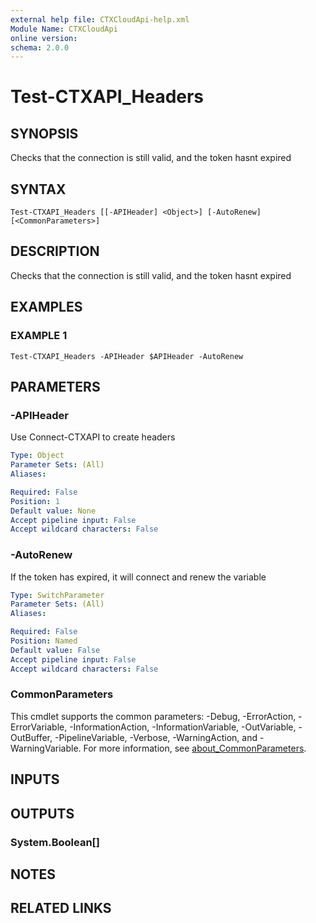 ```yaml
---
external help file: CTXCloudApi-help.xml
Module Name: CTXCloudApi
online version:
schema: 2.0.0
---
```


# Test-CTXAPI_Headers

## SYNOPSIS
Checks that the connection is still valid, and the token hasnt expired

## SYNTAX

```
Test-CTXAPI_Headers [[-APIHeader] <Object>] [-AutoRenew] [<CommonParameters>]
```

## DESCRIPTION
Checks that the connection is still valid, and the token hasnt expired

## EXAMPLES

### EXAMPLE 1
```
Test-CTXAPI_Headers -APIHeader $APIHeader -AutoRenew
```

## PARAMETERS

### -APIHeader
Use Connect-CTXAPI to create headers

```yaml
Type: Object
Parameter Sets: (All)
Aliases:

Required: False
Position: 1
Default value: None
Accept pipeline input: False
Accept wildcard characters: False
```

### -AutoRenew
If the token has expired, it will connect and renew the variable

```yaml
Type: SwitchParameter
Parameter Sets: (All)
Aliases:

Required: False
Position: Named
Default value: False
Accept pipeline input: False
Accept wildcard characters: False
```

### CommonParameters
This cmdlet supports the common parameters: -Debug, -ErrorAction, -ErrorVariable, -InformationAction, -InformationVariable, -OutVariable, -OutBuffer, -PipelineVariable, -Verbose, -WarningAction, and -WarningVariable. For more information, see [about_CommonParameters](http://go.microsoft.com/fwlink/?LinkID=113216).

## INPUTS

## OUTPUTS

### System.Boolean[]
## NOTES

## RELATED LINKS
